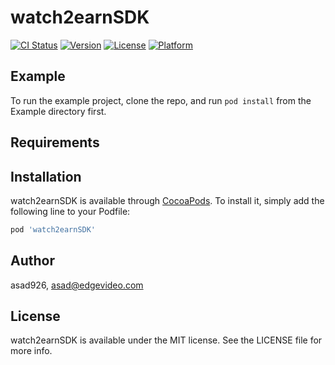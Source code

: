 # watch2earnSDK

[![CI Status](https://img.shields.io/travis/asad926/watch2earnSDK.svg?style=flat)](https://travis-ci.org/asad926/watch2earnSDK)
[![Version](https://img.shields.io/cocoapods/v/watch2earnSDK.svg?style=flat)](https://cocoapods.org/pods/watch2earnSDK)
[![License](https://img.shields.io/cocoapods/l/watch2earnSDK.svg?style=flat)](https://cocoapods.org/pods/watch2earnSDK)
[![Platform](https://img.shields.io/cocoapods/p/watch2earnSDK.svg?style=flat)](https://cocoapods.org/pods/watch2earnSDK)

## Example

To run the example project, clone the repo, and run `pod install` from the Example directory first.

## Requirements

## Installation

watch2earnSDK is available through [CocoaPods](https://cocoapods.org). To install
it, simply add the following line to your Podfile:

```ruby
pod 'watch2earnSDK'
```

## Author

asad926, asad@edgevideo.com

## License

watch2earnSDK is available under the MIT license. See the LICENSE file for more info.

